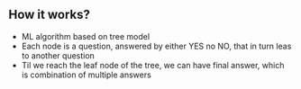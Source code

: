## How it works?
- ML algorithm based on tree model
- Each node is a question, answered by either YES no NO, that in turn leas to another question
- Til we reach the leaf node of the tree, we can have final answer, which is combination of multiple answers